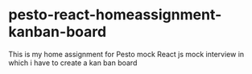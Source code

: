 # pesto-react-homeassignment-kanban-board
This is my home assignment for Pesto mock React js mock interview in which i have to create a kan ban board
